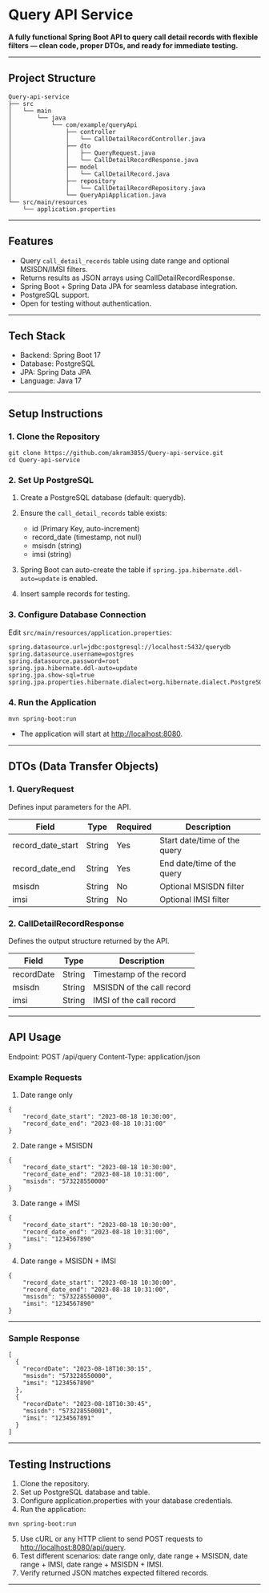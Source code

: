 # Query API Service

**A fully functional Spring Boot API to query call detail records with flexible filters — clean code, proper DTOs, and ready for immediate testing.**

---

## Project Structure

```
Query-api-service
├── src
│   └── main
│       └── java
│           └── com/example/queryApi
│               ├── controller
│               │   └── CallDetailRecordController.java
│               ├── dto
│               │   ├── QueryRequest.java
│               │   └── CallDetailRecordResponse.java
│               ├── model
│               │   └── CallDetailRecord.java
│               ├── repository
│               │   └── CallDetailRecordRepository.java
│               └── QueryApiApplication.java
└── src/main/resources
    └── application.properties
```

---

## Features

* Query `call_detail_records` table using date range and optional MSISDN/IMSI filters.
* Returns results as JSON arrays using CallDetailRecordResponse.
* Spring Boot + Spring Data JPA for seamless database integration.
* PostgreSQL support.
* Open for testing without authentication.

---

## Tech Stack

* Backend: Spring Boot 17
* Database: PostgreSQL
* JPA: Spring Data JPA
* Language: Java 17

---

## Setup Instructions

### 1. Clone the Repository

```
git clone https://github.com/akram3855/Query-api-service.git
cd Query-api-service
```

### 2. Set Up PostgreSQL

1. Create a PostgreSQL database (default: querydb).
2. Ensure the `call_detail_records` table exists:

   * id (Primary Key, auto-increment)
   * record\_date (timestamp, not null)
   * msisdn (string)
   * imsi (string)
3. Spring Boot can auto-create the table if `spring.jpa.hibernate.ddl-auto=update` is enabled.
4. Insert sample records for testing.

### 3. Configure Database Connection

Edit `src/main/resources/application.properties`:

```
spring.datasource.url=jdbc:postgresql://localhost:5432/querydb
spring.datasource.username=postgres
spring.datasource.password=root
spring.jpa.hibernate.ddl-auto=update
spring.jpa.show-sql=true
spring.jpa.properties.hibernate.dialect=org.hibernate.dialect.PostgreSQL
```

### 4. Run the Application

```
mvn spring-boot:run
```

* The application will start at [http://localhost:8080](http://localhost:8080).

---

## DTOs (Data Transfer Objects)

### 1. QueryRequest

Defines input parameters for the API.

| Field               | Type   | Required | Description                  |
| ------------------- | ------ | -------- | ---------------------------- |
| record\_date\_start | String | Yes      | Start date/time of the query |
| record\_date\_end   | String | Yes      | End date/time of the query   |
| msisdn              | String | No       | Optional MSISDN filter       |
| imsi                | String | No       | Optional IMSI filter         |

### 2. CallDetailRecordResponse

Defines the output structure returned by the API.

| Field      | Type   | Description               |
| ---------- | ------ | ------------------------- |
| recordDate | String | Timestamp of the record   |
| msisdn     | String | MSISDN of the call record |
| imsi       | String | IMSI of the call record   |

---

## API Usage

Endpoint: POST /api/query
Content-Type: application/json

### Example Requests

1. Date range only

```
{
    "record_date_start": "2023-08-18 10:30:00",
    "record_date_end": "2023-08-18 10:31:00"
}
```

2. Date range + MSISDN

```
{
    "record_date_start": "2023-08-18 10:30:00",
    "record_date_end": "2023-08-18 10:31:00",
    "msisdn": "573228550000"
}
```

3. Date range + IMSI

```
{
    "record_date_start": "2023-08-18 10:30:00",
    "record_date_end": "2023-08-18 10:31:00",
    "imsi": "1234567890"
}
```

4. Date range + MSISDN + IMSI

```
{
    "record_date_start": "2023-08-18 10:30:00",
    "record_date_end": "2023-08-18 10:31:00",
    "msisdn": "573228550000",
    "imsi": "1234567890"
}
```

---

### Sample Response

```
[
  {
    "recordDate": "2023-08-18T10:30:15",
    "msisdn": "573228550000",
    "imsi": "1234567890"
  },
  {
    "recordDate": "2023-08-18T10:30:45",
    "msisdn": "573228550001",
    "imsi": "1234567891"
  }
]
```

---

## Testing Instructions

1. Clone the repository.
2. Set up PostgreSQL database and table.
3. Configure application.properties with your database credentials.
4. Run the application:

```
mvn spring-boot:run
```

5. Use cURL or any HTTP client to send POST requests to [http://localhost:8080/api/query](http://localhost:8080/api/query).
6. Test different scenarios: date range only, date range + MSISDN, date range + IMSI, date range + MSISDN + IMSI.
7. Verify returned JSON matches expected filtered records.

---


